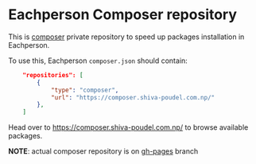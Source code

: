# Eachperson Composer repository

This is [composer](https://getcomposer.org/) private repository to speed up packages installation in Eachperson.

To use this, Eachperson `composer.json` should contain:

```json
	"repositories": [
		{
			"type": "composer",
			"url": "https://composer.shiva-poudel.com.np/"
		},
    ]
```

Head over to https://composer.shiva-poudel.com.np/ to browse available packages.

**NOTE**: actual composer repository is on [gh-pages](https://github.com/shivapoudel/composer/tree/gh-pages) branch
